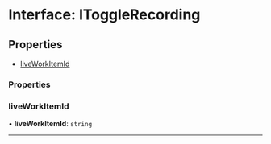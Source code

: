 # Interface: IToggleRecording


## Properties

-   [liveWorkItemId](IToggleRecording.md#liveworkitemid)

### Properties

### liveWorkItemId

• **liveWorkItemId**: `string`

---